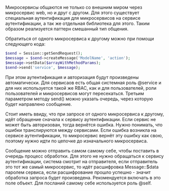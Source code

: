 Микросервисы общаются не только со внешним миром через микросервис web, но и друг с другом. Для этого существует специальная аутентификация для микросервисов на сервисе аутентификации, а так же отдельная библиотека для этого. Таким образом реализуется паттерн смешанный тип общения.

Обратиться от одного микросервиса к другому можно при помощи следующего кода:

```php
$send = Session::getSendRequest();
$message = $send->createMessage('ModelName', 'action');
$message->setData($arrayWithMethodParams);
$send->send('service', $message);
```

При этом аутентификация и авторизация будут произведены автоматически. Для сервисаов есть общая системная роль @service и для них используется такой же RBAC, как и для пользователей, роли пользователей и микросервисов могут пересекаться. Третьим параметром методу send() можно указать очередь, через которую будет направлено сообщение.

Стоит иметь ввиду, что при запросе от одного микросервиса к другому, идёт обращение сначала к сервису аутентификации. Если сервис не может быть авторизован, тогда вернётся ошибка. Нужно понимать, что ошибки транслируются между сервисами. Если ошибка возникла на сервисе аутентификации, то микросервис вернёт эту ошибку как свою, поэтому нужно идти по цепочке до изначального микросервиса.

Сообщение можно отправить самом самому себе, чтобы поставить в очередь процесс обработки. Для этого не нужно обращаться к сервису аутентификации, система смотрит на отправителя, если отправитель это тот же самый микросервис, то идёт расшифровка Message::$data паролем сервиса, если расшифрование прошло успешно - значит обработка запроса будет произведена. Рекомендуется включать в это поле объект. Для посланий самому себе используется роль @self.
